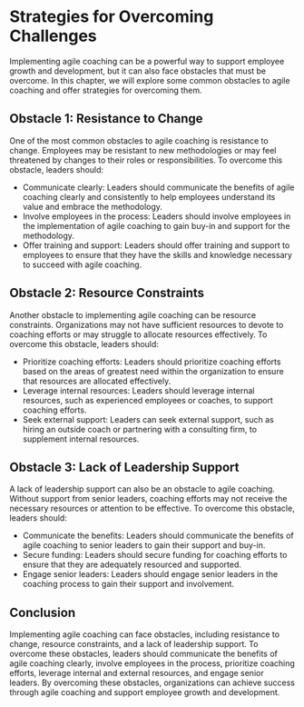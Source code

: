 # Strategies for Overcoming Challenges

Implementing agile coaching can be a powerful way to support employee growth and development, but it can also face obstacles that must be overcome. In this chapter, we will explore some common obstacles to agile coaching and offer strategies for overcoming them.

Obstacle 1: Resistance to Change
--------------------------------

One of the most common obstacles to agile coaching is resistance to change. Employees may be resistant to new methodologies or may feel threatened by changes to their roles or responsibilities. To overcome this obstacle, leaders should:

* Communicate clearly: Leaders should communicate the benefits of agile coaching clearly and consistently to help employees understand its value and embrace the methodology.
* Involve employees in the process: Leaders should involve employees in the implementation of agile coaching to gain buy-in and support for the methodology.
* Offer training and support: Leaders should offer training and support to employees to ensure that they have the skills and knowledge necessary to succeed with agile coaching.

Obstacle 2: Resource Constraints
--------------------------------

Another obstacle to implementing agile coaching can be resource constraints. Organizations may not have sufficient resources to devote to coaching efforts or may struggle to allocate resources effectively. To overcome this obstacle, leaders should:

* Prioritize coaching efforts: Leaders should prioritize coaching efforts based on the areas of greatest need within the organization to ensure that resources are allocated effectively.
* Leverage internal resources: Leaders should leverage internal resources, such as experienced employees or coaches, to support coaching efforts.
* Seek external support: Leaders can seek external support, such as hiring an outside coach or partnering with a consulting firm, to supplement internal resources.

Obstacle 3: Lack of Leadership Support
--------------------------------------

A lack of leadership support can also be an obstacle to agile coaching. Without support from senior leaders, coaching efforts may not receive the necessary resources or attention to be effective. To overcome this obstacle, leaders should:

* Communicate the benefits: Leaders should communicate the benefits of agile coaching to senior leaders to gain their support and buy-in.
* Secure funding: Leaders should secure funding for coaching efforts to ensure that they are adequately resourced and supported.
* Engage senior leaders: Leaders should engage senior leaders in the coaching process to gain their support and involvement.

Conclusion
----------

Implementing agile coaching can face obstacles, including resistance to change, resource constraints, and a lack of leadership support. To overcome these obstacles, leaders should communicate the benefits of agile coaching clearly, involve employees in the process, prioritize coaching efforts, leverage internal and external resources, and engage senior leaders. By overcoming these obstacles, organizations can achieve success through agile coaching and support employee growth and development.
